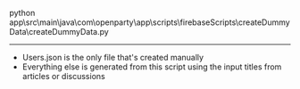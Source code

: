 python app\src\main\java\com\openparty\app\scripts\firebaseScripts\createDummyData\createDummyData.py

---

- Users.json is the only file that's created manually
- Everything else is generated from this script using the input titles from articles or discussions 
